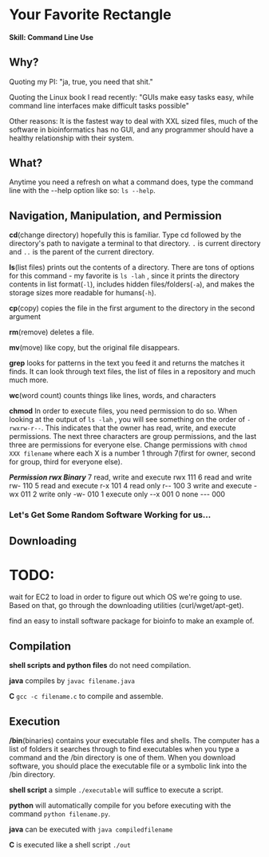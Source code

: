 # Your Favorite Rectangle

#### Skill: Command Line Use

## Why? 

Quoting my PI: "ja, true, you need that shit."

Quoting the Linux book I read recently: "GUIs make easy tasks easy, while command line interfaces make difficult tasks possible"

Other reasons: It is the fastest way to deal with XXL sized files, much of the software in bioinformatics has no GUI, and any programmer should have a healthy relationship with their system. 

## What?

Anytime you need a refresh on what a command does, type the command line with the --help option like so: ```ls --help```. 

## Navigation, Manipulation, and Permission

**cd**(change directory) hopefully this is familiar. Type cd followed by the directory's path to navigate a terminal to that directory. ```.``` is current directory and ```..``` is the parent of the current directory. 

**ls**(list files) prints out the contents of a directory. There are tons of options for this command - my favorite is ```ls -lah``` , since it prints the directory contents in list format(```-l```), includes hidden files/folders(```-a```), and makes the storage sizes more readable for humans(```-h```). 

**cp**(copy) copies the file in the first argument to the directory in the second argument

**rm**(remove) deletes a file. 

**mv**(move) like copy, but the original file disappears. 

**grep** looks for patterns in the text you feed it and returns the matches it finds. It can look through text files, the list of files in a repository and much much more. 

**wc**(word count) counts things like lines, words, and characters

**chmod** In order to execute files, you need permission to do so. When looking at the output of ```ls -lah``` , you will see something on the order of ```-rwxrw-r--```. This indicates that the owner has read, write, and execute permissions. The next three characters are group permissions, and the last three are permissions for everyone else. Change permissions with ```chmod XXX filename``` where each X is a number 1 through 7(first for owner, second for group, third for everyone else). 

***Permission	rwx	Binary***
7	read, write and execute	rwx	111
6	read and write	rw-	110
5	read and execute	r-x	101
4	read only	r--	100
3	write and execute	-wx	011
2	write only	-w-	010
1	execute only	--x	001
0	none	---	000

### Let's Get Some Random Software Working for us...

## Downloading 

# TODO: 
wait for EC2 to load in order to figure out which OS we're going to use. Based on that, go through the downloading utilities (curl/wget/apt-get). 

find an easy to install software package for bioinfo to make an example of. 

## Compilation

**shell scripts and python files** do not need compilation.

**java** compiles by ```javac filename.java```

**C** ```gcc -c filename.c``` to compile and assemble. 


## Execution

**/bin**(binaries) contains your executable files and shells. The computer has a list of folders it searches through to find executables when you type a command and the /bin directory is one of them. When you download software, you should place the executable file or a symbolic link into the /bin directory.

**shell script** a simple ```./executable``` will suffice to execute a script. 

**python** will automatically compile for you before executing with the command ```python filename.py```. 

**java** can be executed with ```java compiledfilename```

**C** is executed like a shell script ```./out```












